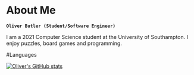 # About Me

**`Oliver Butler (Student/Software Engineer)`**

I am a 2021 Computer Science student at the University of Southampton. I enjoy puzzles, board games and programming.


#Languages

[![Oliver's GitHub stats](https://github-readme-stats.vercel.app/api?username=OliverButlerSU&show_icons=true&theme=dracula)](https://github.com/anuraghazra/github-readme-stats)
<!--
**OliverButlerSU/OliverButlerSU** is a ✨ _special_ ✨ repository because its `README.md` (this file) appears on your GitHub profile.

Here are some ideas to get you started:

- 🔭 I’m currently working on ...
- 🌱 I’m currently learning ...
- 👯 I’m looking to collaborate on ...
- 🤔 I’m looking for help with ...
- 💬 Ask me about ...
- 📫 How to reach me: ...
- 😄 Pronouns: ...
- ⚡ Fun fact: ...
-->
